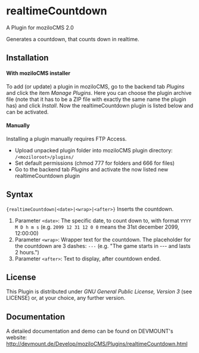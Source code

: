 realtimeCountdown
=================

A Plugin for moziloCMS 2.0

Generates a countdown, that counts down in realtime.

## Installation
#### With moziloCMS installer
To add (or update) a plugin in moziloCMS, go to the backend tab *Plugins* and click the item *Manage Plugins*. Here you can choose the plugin archive file (note that it has to be a ZIP file with exactly the same name the plugin has) and click *Install*. Now the realtimeCountdown plugin is listed below and can be activated.

#### Manually
Installing a plugin manually requires FTP Access.
- Upload unpacked plugin folder into moziloCMS plugin directory: ```/<moziloroot>/plugins/```
- Set default permissions (chmod 777 for folders and 666 for files)
- Go to the backend tab *Plugins* and activate the now listed new realtimeCountdown plugin

## Syntax
```{realtimeCountdown|<date>|<wrap>|<after>}```
Inserts the countdown.

1. Parameter ```<date>```: The specific date, to count down to, with format ```YYYY M D h m s``` (e.g. ```2099 12 31 12 0 0``` means the 31st december 2099, 12:00:00)
2. Parameter ```<wrap>```: Wrapper text for the countdown. The placeholder for the countdown are 3 dashes: ```---``` (e.g. "The game starts in --- and lasts 2 hours.")
3. Parameter ```<after>```: Text to display, after countdown ended.

## License
This Plugin is distributed under *GNU General Public License, Version 3* (see LICENSE) or, at your choice, any further version.

## Documentation
A detailed documentation and demo can be found on DEVMOUNT's website:
http://devmount.de/Develop/moziloCMS/Plugins/realtimeCountdown.html

